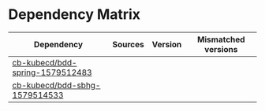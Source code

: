 # Dependency Matrix

Dependency | Sources | Version | Mismatched versions
---------- | ------- | ------- | -------------------
[cb-kubecd/bdd-spring-1579512483](https://github.com/cb-kubecd/bdd-spring-1579512483.git) |  | []() | 
[cb-kubecd/bdd-sbhg-1579514533](https://github.com/cb-kubecd/bdd-sbhg-1579514533.git) |  | []() | 
